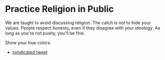 # Practice Religion in Public

We are taught to avoid discussing religion. The catch is not to hide your values. People respect honesty, even if they disagree with your ideology. As long as you're not pushy, you'll be fine.

Show your true colors.

* [syndicated tweet](https://twitter.com/binyamingreen/status/1273669746614063106)